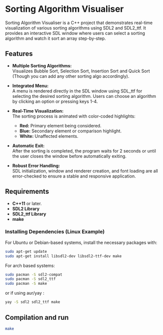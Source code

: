 # Sorting Algorithm Visualiser

Sorting Algorithm Visualiser is a C++ project that demonstrates real-time visualization of various sorting algorithms using SDL2 and SDL2_ttf. It provides an interactive SDL window where users can select a sorting algorithm and watch it sort an array step-by-step.

## Features

- **Multiple Sorting Algorithms:**  
  Visualizes Bubble Sort, Selection Sort, Insertion Sort and Quick Sort (Though you can add any other sorting algo accordingly).

- **Integrated Menu:**  
  A menu is rendered directly in the SDL window using SDL_ttf for selecting the desired sorting algorithm. Users can choose an algorithm by clicking an option or pressing keys 1-4.

- **Real-Time Visualization:**  
  The sorting process is animated with color-coded highlights:
  - **Red:** Primary element being considered.
  - **Blue:** Secondary element or comparison highlight.
  - **White:** Unaffected elements.

- **Automatic Exit:**  
  After the sorting is completed, the program waits for 2 seconds or until the user closes the window before automatically exiting.

- **Robust Error Handling:**  
  SDL initialization, window and renderer creation, and font loading are all error-checked to ensure a stable and responsive application.

## Requirements

- **C++11** or later.
- **SDL2 Library**
- **SDL2_ttf Library**
- **make**

### Installing Dependencies (Linux Example)

For Ubuntu or Debian-based systems, install the necessary packages with:

```bash
sudo apt-get update
sudo apt-get install libsdl2-dev libsdl2-ttf-dev make
```

For arch based systems:

```bash
sudo pacman -S sdl2-compat
sudo pacman -S sdl2_ttf
sudo pacman -S make
```
or if using aur/yay :
```bash
yay -S sdl2 sdl2_ttf make
```
## Compilation and run

```bash
make
```